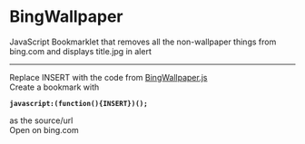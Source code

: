 # BingWallpaper
JavaScript Bookmarklet that removes all the non-wallpaper things from bing.com and displays title.jpg in alert
________________
Replace INSERT with the code from [BingWallpaper.js](BingWallpaper.js)  
Create a bookmark with

**`javascript:(function(){INSERT})();`**

as the source/url  
Open on bing.com
